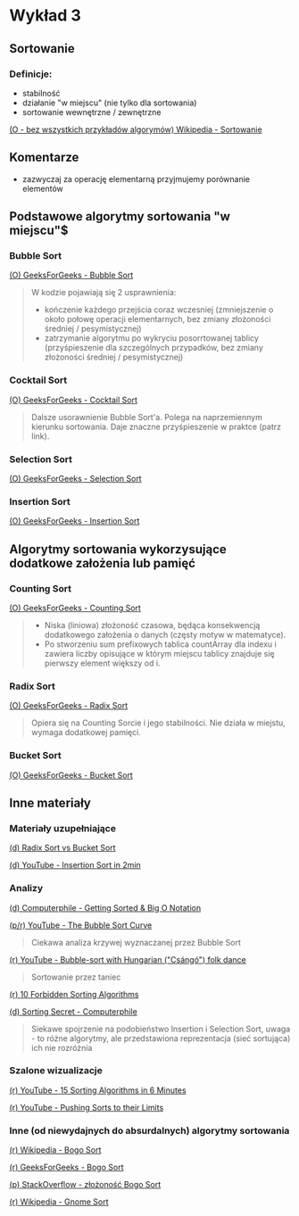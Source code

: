 # Wykład 3 


## Sortowanie

### Definicje:
- stabilność
- działanie "w miejscu" (nie tylko dla sortowania)
- sortowanie wewnętrzne / zewnętrzne

[(O - bez wszystkich przykładów algorymów) Wikipedia - Sortowanie](
https://pl.wikipedia.org/wiki/Sortowanie)

## Komentarze
- zazwyczaj za operację elementarną przyjmujemy porównanie elementów


## Podstawowe algorytmy sortowania "w miejscu"$

### Bubble Sort
[(O) GeeksForGeeks - Bubble Sort](https://www.geeksforgeeks.org/bubble-sort-algorithm/)
> W kodzie pojawiają się 2 usprawnienia: 
> - kończenie każdego przejścia coraz wczesniej (zmniejszenie o około połowę operacji elementarnych, bez zmiany złożoności średniej / pesymistycznej)
> - zatrzymanie algorytmu po wykryciu posorrtowanej tablicy (przyśpieszenie dla szczególnych przypadków, bez zmiany złożoności średniej / pesymistycznej)

### Cocktail Sort
[(O) GeeksForGeeks - Cocktail Sort](https://www.geeksforgeeks.org/cocktail-sort/)
> Dalsze usorawnienie Bubble Sort'a.
> Polega na naprzemiennym kierunku sortowania.
> Daje znaczne przyśpieszenie w praktce (patrz link).


### Selection Sort
[(O) GeeksForGeeks - Selection Sort](https://www.geeksforgeeks.org/selection-sort-algorithm-2/)

### Insertion Sort
[(O) GeeksForGeeks - Insertion Sort](https://www.geeksforgeeks.org/insertion-sort-algorithm/)


## Algorytmy sortowania wykorzysujące dodatkowe założenia lub pamięć

### Counting Sort
[(O) GeeksForGeeks - Counting Sort](https://www.geeksforgeeks.org/counting-sort/)
> - Niska (liniowa) złożoność czasowa, będąca konsekwencją dodatkowego założenia o danych (częsty motyw w matematyce).
> - Po stworzeniu sum prefixowych tablica countArray dla indexu i zawiera liczby opisujące w którym miejscu tablicy znajduje się pierwszy element większy od i.

### Radix Sort
[(O) GeeksForGeeks - Radix Sort](https://www.geeksforgeeks.org/radix-sort/)
> Opiera się na Counting Sorcie i jego stabilności.
> Nie działa w miejstu, wymaga dodatkowej pamięci.


### Bucket Sort
[(O)  GeeksForGeeks - Bucket Sort](https://www.geeksforgeeks.org/bucket-sort-2/)



## Inne materiały

### Materiały uzupełniające

[(d) Radix Sort vs Bucket Sort](https://www.geeksforgeeks.org/radix-sort-vs-bucket-sort/?ref=lbp)

[(d) YouTube - Insertion Sort in 2min](https://www.youtube.com/watch?v=JU767SDMDvA)

### Analizy

[(d) Computerphile - Getting Sorted & Big O Notation](https://www.youtube.com/watch?v=kgBjXUE_Nwc)

[(p/r) YouTube - The Bubble Sort Curve](https://www.youtube.com/watch?v=Gm8v_MR7TGk)
> Ciekawa analiza krzywej wyznaczanej przez Bubble Sort

[(r) YouTube - Bubble-sort with Hungarian ("Csángó") folk dance](
https://www.youtube.com/watch?v=lyZQPjUT5B4)
> Sortowanie przez taniec

[(r) 10 Forbidden Sorting Algorithms](https://www.youtube.com/watch?v=ktgxMtWMflU)

[(d) Sorting Secret - Computerphile](https://www.youtube.com/watch?v=pcJHkWwjNl4)
> Siekawe spojrzenie na podobieństwo Insertion i Selection Sort, uwaga - to różne algorytmy, ale przedstawiona reprezentacja (sieć sortująca) ich nie rozróżnia

### Szalone wizualizacje

[(r) YouTube - 15 Sorting Algorithms in 6 Minutes](https://www.youtube.com/watch?v=kPRA0W1kECg)

[(r) YouTube - Pushing Sorts to their Limits](https://www.youtube.com/watch?v=8MsTNqK3o_w)


### Inne (od niewydajnych do absurdalnych) algorytmy sortowania

[(r) Wikipedia - Bogo Sort](https://pl.wikipedia.org/wiki/Bogosort)

[(r) GeeksForGeeks - Bogo Sort](https://www.geeksforgeeks.org/bogosort-permutation-sort/)

[(p) StackOverflow - złożoność Bogo Sort](https://stackoverflow.com/questions/19879556/what-is-the-average-time-complexity-of-bogosort)

[(r) Wikipedia - Gnome Sort](https://pl.wikipedia.org/wiki/Sortowanie_gnoma)



<!--
https://www.semanticscholar.org/paper/Sorting-the-Slow-Way%3A-An-Analysis-of-Perversely-Gruber-Holzer/a69e045125bdf7c017d3f84a68c0df4688298059?p2df

https://math.uni.wroc.pl/~jagiella/p2python/skrypt_html/wyklad1.html

https://www.lucc.pl/inf/egzamin_inzynierski/kierunkowe/[K][5]%20Ocena%20zlozonosci%20algorytmow/tekst/1.pdf -->




